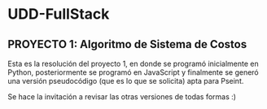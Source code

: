 # UDD-FullStack
## PROYECTO 1: Algoritmo de Sistema de Costos

Esta es la resolución del proyecto 1, en donde se programó inicialmente en Python, posteriormente se programó en JavaScript y finalmente se generó una versión pseudocódigo (que es lo que se solicita) apta para Pseint.

Se hace la invitación a revisar las otras versiones de todas formas :)